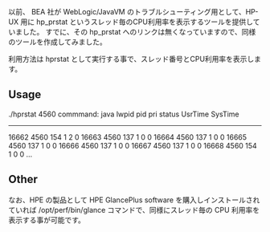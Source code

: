 
以前、 BEA 社が WebLogic/JavaVM のトラブルシューティング用として、HP-UX 用に hp_prstat というスレッド毎のCPU利用率を表示するツールを提供していました。
すでに、その hp_prstat へのリンクは無くなっていますので、同様のツールを作成してみました。

利用方法は hprstat <PID> として実行する事で、スレッド番号とCPU利用率を表示します。

## Usage

./hprstat 4560
commmand: java
lwpid   pid     pri     status  UsrTime SysTime
-----   ---     ---     ----    ------  ------
16662   4560    154     1       2       0
16663   4560    137     1       0       0
16664   4560    137     1       0       0
16665   4560    137     1       0       0
16666   4560    137     1       0       0
16667   4560    137     1       0       0
16668   4560    154     1       0       0
…

## Other
なお、HPE の製品として HPE GlancePlus software を購入しインストールされていれば /opt/perf/bin/glance コマンドで、同様にスレッド毎の CPU 利用率を表示する事が可能です。
